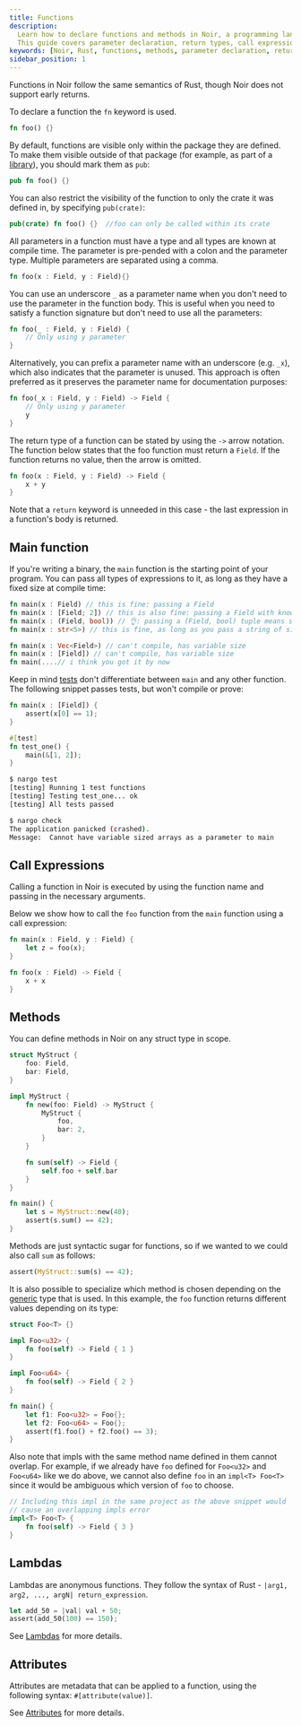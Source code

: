 ```yaml
---
title: Functions
description:
  Learn how to declare functions and methods in Noir, a programming language with Rust semantics.
  This guide covers parameter declaration, return types, call expressions, and more.
keywords: [Noir, Rust, functions, methods, parameter declaration, return types, call expressions]
sidebar_position: 1
---
```


Functions in Noir follow the same semantics of Rust, though Noir does not support early returns.

To declare a function the `fn` keyword is used.

```rust
fn foo() {}
```

By default, functions are visible only within the package they are defined. To make them visible outside of that package (for example, as part of a [library](../modules_packages_crates/crates_and_packages.md#libraries)), you should mark them as `pub`:

```rust
pub fn foo() {}
```

You can also restrict the visibility of the function to only the crate it was defined in, by specifying `pub(crate)`:

```rust
pub(crate) fn foo() {}  //foo can only be called within its crate
```

All parameters in a function must have a type and all types are known at compile time. The parameter
is pre-pended with a colon and the parameter type. Multiple parameters are separated using a comma.

```rust
fn foo(x : Field, y : Field){}
```

You can use an underscore `_` as a parameter name when you don't need to use the parameter in the function body. This is useful when you need to satisfy a function signature but don't need to use all the parameters:

```rust
fn foo(_ : Field, y : Field) {
    // Only using y parameter
}
```

Alternatively, you can prefix a parameter name with an underscore (e.g. `_x`), which also indicates that the parameter is unused. This approach is often preferred as it preserves the parameter name for documentation purposes:

```rust
fn foo(_x : Field, y : Field) -> Field {
    // Only using y parameter
    y
}
```

The return type of a function can be stated by using the `->` arrow notation. The function below
states that the foo function must return a `Field`. If the function returns no value, then the arrow
is omitted.

```rust
fn foo(x : Field, y : Field) -> Field {
    x + y
}
```

Note that a `return` keyword is unneeded in this case - the last expression in a function's body is
returned.

## Main function

If you're writing a binary, the `main` function is the starting point of your program. You can pass all types of expressions to it, as long as they have a fixed size at compile time:

```rust
fn main(x : Field) // this is fine: passing a Field
fn main(x : [Field; 2]) // this is also fine: passing a Field with known size at compile-time
fn main(x : (Field, bool)) // 👌: passing a (Field, bool) tuple means size 2
fn main(x : str<5>) // this is fine, as long as you pass a string of size 5

fn main(x : Vec<Field>) // can't compile, has variable size
fn main(x : [Field]) // can't compile, has variable size
fn main(....// i think you got it by now
```

Keep in mind [tests](../../tooling/testing.md) don't differentiate between `main` and any other function. The following snippet passes tests, but won't compile or prove:

```rust
fn main(x : [Field]) {
    assert(x[0] == 1);
}

#[test]
fn test_one() {
    main(&[1, 2]);
}
```

```bash
$ nargo test
[testing] Running 1 test functions
[testing] Testing test_one... ok
[testing] All tests passed

$ nargo check
The application panicked (crashed).
Message:  Cannot have variable sized arrays as a parameter to main
```

## Call Expressions

Calling a function in Noir is executed by using the function name and passing in the necessary
arguments.

Below we show how to call the `foo` function from the `main` function using a call expression:

```rust
fn main(x : Field, y : Field) {
    let z = foo(x);
}

fn foo(x : Field) -> Field {
    x + x
}
```

## Methods

You can define methods in Noir on any struct type in scope.

```rust
struct MyStruct {
    foo: Field,
    bar: Field,
}

impl MyStruct {
    fn new(foo: Field) -> MyStruct {
        MyStruct {
            foo,
            bar: 2,
        }
    }

    fn sum(self) -> Field {
        self.foo + self.bar
    }
}

fn main() {
    let s = MyStruct::new(40);
    assert(s.sum() == 42);
}
```

Methods are just syntactic sugar for functions, so if we wanted to we could also call `sum` as
follows:

```rust
assert(MyStruct::sum(s) == 42);
```

It is also possible to specialize which method is chosen depending on the [generic](./generics.md) type that is used. In this example, the `foo` function returns different values depending on its type:

```rust
struct Foo<T> {}

impl Foo<u32> {
    fn foo(self) -> Field { 1 }
}

impl Foo<u64> {
    fn foo(self) -> Field { 2 }
}

fn main() {
    let f1: Foo<u32> = Foo{};
    let f2: Foo<u64> = Foo{};
    assert(f1.foo() + f2.foo() == 3);
}
```

Also note that impls with the same method name defined in them cannot overlap. For example, if we already have `foo` defined for `Foo<u32>` and `Foo<u64>` like we do above, we cannot also define `foo` in an `impl<T> Foo<T>` since it would be ambiguous which version of `foo` to choose.

```rust
// Including this impl in the same project as the above snippet would
// cause an overlapping impls error
impl<T> Foo<T> {
    fn foo(self) -> Field { 3 }
}
```

## Lambdas

Lambdas are anonymous functions. They follow the syntax of Rust - `|arg1, arg2, ..., argN| return_expression`.

```rust
let add_50 = |val| val + 50;
assert(add_50(100) == 150);
```

See [Lambdas](./lambdas.md) for more details.

## Attributes

Attributes are metadata that can be applied to a function, using the following syntax: `#[attribute(value)]`.

See [Attributes](./attributes.md) for more details.